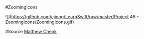 #ZoomingIcons

![](https://github.com/cjiong/LearnSwift/raw/master/Project 48 - ZoomingIcons/ZoomingIcons.gif)

#Source
[Matthew Cheok](http://blog.matthewcheok.com/)

